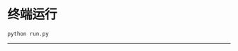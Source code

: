 # 终端运行

```shell
python run.py
```
***************************************************************************************************************************************************************************************************************************************************************************************************************************************************************************************************************************************************************************************************************************************************************************************************************************************************************************************************************************************************************************************************************************************************************************************************************************************************************************************************************